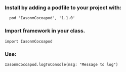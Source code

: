 ### Install by adding a podfile to your project with:
```
  pod 'IasonmCocoapod', '1.1.0'
```
### Import framework in your class. 
```
import IasonmCocoapod
```

### Use:
```
IasonmCocoapod.logToConsole(msg: "Message to log")
```

